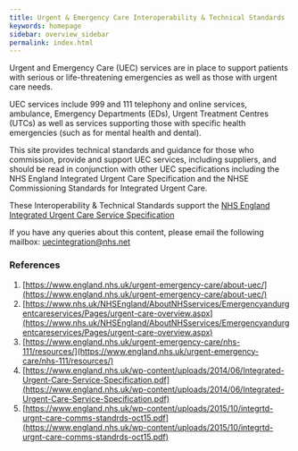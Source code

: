 ```yaml
---
title: Urgent & Emergency Care Interoperability & Technical Standards
keywords: homepage
sidebar: overview_sidebar
permalink: index.html
---
```

Urgent and Emergency Care (UEC) services are in place to support patients with serious or life-threatening emergencies as well as those with urgent care needs.

UEC services include 999 and 111 telephony and online services, ambulance, Emergency Departments (EDs), Urgent Treatment Centres (UTCs) as well as services supporting those with specific health emergencies (such as for mental health and dental).

This site provides technical standards and guidance for those who commission, provide and support UEC services, including suppliers, and should be read in conjunction with other UEC specifications including the NHS England Integrated Urgent Care Specification and the NHSE Commissioning Standards for Integrated Urgent Care.

These Interoperability & Technical Standards support the [NHS England Integrated Urgent Care Service Specification](https://www.england.nhs.uk/wp-content/uploads/2014/06/Integrated-Urgent-Care-Service-Specification.pdf)

If you have any queries about this content, please email the following mailbox: [uecintegration@nhs.net](mailto:uecintegration@nhs.net)

### References

1. [https://www.england.nhs.uk/urgent-emergency-care/about-uec/](https://www.england.nhs.uk/urgent-emergency-care/about-uec/)
2. [https://www.nhs.uk/NHSEngland/AboutNHSservices/Emergencyandurgentcareservices/Pages/urgent-care-overview.aspx](https://www.nhs.uk/NHSEngland/AboutNHSservices/Emergencyandurgentcareservices/Pages/urgent-care-overview.aspx)
3. [https://www.england.nhs.uk/urgent-emergency-care/nhs-111/resources/](https://www.england.nhs.uk/urgent-emergency-care/nhs-111/resources/)
4. [https://www.england.nhs.uk/wp-content/uploads/2014/06/Integrated-Urgent-Care-Service-Specification.pdf](https://www.england.nhs.uk/wp-content/uploads/2014/06/Integrated-Urgent-Care-Service-Specification.pdf)
5. [https://www.england.nhs.uk/wp-content/uploads/2015/10/integrtd-urgnt-care-comms-standrds-oct15.pdf](https://www.england.nhs.uk/wp-content/uploads/2015/10/integrtd-urgnt-care-comms-standrds-oct15.pdf)

